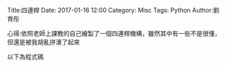 Title:四連桿
Date: 2017-01-16 12:00
Category: Misc
Tags: Python
Author:劉育彤

<!-- PELICAN_END_SUMMARY -->



 <!-- 導入 Brython 標準程式庫 -->

<script type="text/javascript" 
    src="https://cdn.rawgit.com/brython-dev/brython/master/www/src/brython_dist.js">
</script>

<!-- 啟動 Brython -->

<script>
window.onload=function(){
brython(1);
}
</script>
<!-- 以下可以執行  Brython 程式 -->
<canvas id="onebar" width="600" height="600"></canvas>
<script type="text/python3">
from browser import document
from browser import window
from browser import timer
import math
canvas = document["onebar"]
ctx = canvas.getContext("2d")
 
 #取畫布的寬與高度

width = canvas.width
height = canvas.height

# 畫圓函式
def circle(x,y,r):
    ctx.beginPath()
    ctx.arc(x, y, r, 0, math.pi*2, True)
    ctx.fill()
    ctx.closePath()
    
def line(x1,y1,x2,y2):
    # 以下可以利用 ctx 物件進行畫圖
    # 先畫一條直線
    ctx.beginPath()
    # 設定線的寬度為 1 個單位
    ctx.lineWidth = 1
    # 將畫筆移動到 (x1, y1) 座標點
    ctx.moveTo(x1,y1)
    # 然後畫直線到(x2 , y2) 座標點
    ctx.lineTo(x2, y2)
    # 設定顏色為藍色, 也可以使用 "rgb(0, 0, 255)" 字串設定顏色值
    ctx.strokeStyle = "blue"
    # 實際執行畫線
    ctx.stroke()
    ctx.closePath()
line(200, 200, 200, 75)
circle(200, 200, 5)

def acircle(x,y,r):
    ctx.beginPath()
    ctx.arc(x, y, r, 0, math.pi*2, True)
    ctx.fill()
    ctx.closePath()
    
def aline(x3,y3,x4,y4):
    # 以下可以利用 ctx 物件進行畫圖
    # 先畫一條直線
    ctx.beginPath()
    # 設定線的寬度為 1 個單位
    ctx.lineWidth = 1
    # 將畫筆移動到 (x1, y1) 座標點
    ctx.moveTo(x3,y3)
    # 然後畫直線到(x2 , y2) 座標點
    ctx.lineTo(x4, y4)
    # 設定顏色為藍色, 也可以使用 "rgb(0, 0, 255)" 字串設定顏色值
    ctx.strokeStyle = "blue"
    # 實際執行畫線
    ctx.stroke()
    ctx.closePath()
aline(400,200,400,150)
acircle(400,200,5)

def bline(x2,y2,x4,y4):
    # 以下可以利用 ctx 物件進行畫圖
    # 先畫一條直線
    ctx.beginPath()
    # 設定線的寬度為 1 個單位
    ctx.lineWidth = 1
    # 將畫筆移動到 (x1, y1) 座標點
    ctx.moveTo(x2,y2)
    # 然後畫直線到(x2 , y2) 座標點
    ctx.lineTo(x4, y4)
    # 設定顏色為藍色, 也可以使用 "rgb(0, 0, 255)" 字串設定顏色值
    ctx.strokeStyle = "blue"
    # 實際執行畫線
    ctx.stroke()
    ctx.closePath()
bline(200,75,400,150)

x1 = 200
y1 = 200
x3 = 400
y3 = 200
x4 = 400
y4 = 150
r = 100
deg = math.pi/180

theta = 0

def animate():
    global theta
    ctx.clearRect(0, 0, width, height)
    #逐一重新繪製直線與圓心線
    ctx.fillstyle = "#000000"
    x2 = x1 + r*math.cos(theta*deg)
    y2 = y1 +r*math.sin(theta*deg)
    line(x1 ,y1, x2, y2)
    #再加一條小線段
    circle(x1, y1, 5)
    x4 = x3 + r*math.cos(3*theta*deg)
    y4 = y3 +r*math.sin(3*theta*deg)
    aline(x3,y3,x4,y4)
    acircle(x3,y3,5)
    bline(x2,y2,x4,y4)
    theta +=1
    
timer.set_interval(animate, 50)
</script>

心得:依照老師上課教的自己繪製了一個四連桿機構，雖然其中有一些不是很懂，但還是被我胡亂拼湊了起來

以下為程式碼
<pre class = "brush : python">
<canvas id="onebar" width="600" height="600"></canvas>
<script type="text/python3">
from browser import document
from browser import window
from browser import timer
import math
canvas = document["onebar"]
ctx = canvas.getContext("2d")
 
 #取畫布的寬與高度

width = canvas.width
height = canvas.height

# 畫圓函式
def circle(x,y,r):
    ctx.beginPath()
    ctx.arc(x, y, r, 0, math.pi*2, True)
    ctx.fill()
    ctx.closePath()
    
def line(x1,y1,x2,y2):
    # 以下可以利用 ctx 物件進行畫圖
    # 先畫一條直線
    ctx.beginPath()
    # 設定線的寬度為 1 個單位
    ctx.lineWidth = 1
    # 將畫筆移動到 (x1, y1) 座標點
    ctx.moveTo(x1,y1)
    # 然後畫直線到(x2 , y2) 座標點
    ctx.lineTo(x2, y2)
    # 設定顏色為藍色, 也可以使用 "rgb(0, 0, 255)" 字串設定顏色值
    ctx.strokeStyle = "blue"
    # 實際執行畫線
    ctx.stroke()
    ctx.closePath()
line(200, 200, 200, 75)
circle(200, 200, 5)

def acircle(x,y,r):
    ctx.beginPath()
    ctx.arc(x, y, r, 0, math.pi*2, True)
    ctx.fill()
    ctx.closePath()
    
def aline(x3,y3,x4,y4):
    # 以下可以利用 ctx 物件進行畫圖
    # 先畫一條直線
    ctx.beginPath()
    # 設定線的寬度為 1 個單位
    ctx.lineWidth = 1
    # 將畫筆移動到 (x1, y1) 座標點
    ctx.moveTo(x3,y3)
    # 然後畫直線到(x2 , y2) 座標點
    ctx.lineTo(x4, y4)
    # 設定顏色為藍色, 也可以使用 "rgb(0, 0, 255)" 字串設定顏色值
    ctx.strokeStyle = "blue"
    # 實際執行畫線
    ctx.stroke()
    ctx.closePath()
aline(400,200,400,150)
acircle(400,200,5)

def bline(x2,y2,x4,y4):
    # 以下可以利用 ctx 物件進行畫圖
    # 先畫一條直線
    ctx.beginPath()
    # 設定線的寬度為 1 個單位
    ctx.lineWidth = 1
    # 將畫筆移動到 (x1, y1) 座標點
    ctx.moveTo(x2,y2)
    # 然後畫直線到(x2 , y2) 座標點
    ctx.lineTo(x4, y4)
    # 設定顏色為藍色, 也可以使用 "rgb(0, 0, 255)" 字串設定顏色值
    ctx.strokeStyle = "blue"
    # 實際執行畫線
    ctx.stroke()
    ctx.closePath()
bline(200,75,400,150)

x1 = 200
y1 = 200
x3 = 400
y3 = 200
x4 = 400
y4 = 150
r = 100
deg = math.pi/180

theta = 0

def animate():
    global theta
    ctx.clearRect(0, 0, width, height)
    #逐一重新繪製直線與圓心線
    ctx.fillstyle = "#000000"
    x2 = x1 + r*math.cos(theta*deg)
    y2 = y1 +r*math.sin(theta*deg)
    line(x1 ,y1, x2, y2)
    #再加一條小線段
    circle(x1, y1, 5)
    x4 = x3 + r*math.cos(3*theta*deg)
    y4 = y3 +r*math.sin(3*theta*deg)
    aline(x3,y3,x4,y4)
    acircle(x3,y3,5)
    bline(x2,y2,x4,y4)
    theta +=1
    
timer.set_interval(animate, 50)
</script>
</pre>